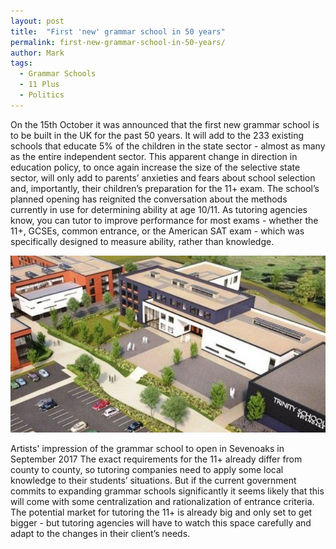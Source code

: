 ```yaml
---
layout: post
title:  "First 'new' grammar school in 50 years"
permalink: first-new-grammar-school-in-50-years/
author: Mark
tags:
  - Grammar Schools
  - 11 Plus
  - Politics
---
```

On the 15th October it was announced that the first new grammar school is to
be built in the UK for the past 50 years. It will add to the 233 existing
schools that educate 5% of the children in the state sector - almost as many
as the entire independent sector. This apparent change in direction in
education policy, to once again increase the size of the selective state
sector, will only add to parents’ anxieties and fears about school selection
and, importantly, their children’s preparation for the 11+ exam.  The school’s
planned opening has reignited the conversation about the methods currently in
use for determining ability at age 10/11. As tutoring agencies know, you can
tutor to improve performance for most exams - whether the 11+, GCSEs, common
entrance, or the American SAT exam - which was specifically designed to
measure ability, rather than knowledge.

<div class="img-holder full-width">
  <img src="/img/blogs/artists.jpg" alt="grammar school to open in Sevenoaks - 2017"/>
</div>

Artists' impression of the grammar school to open in Sevenoaks in September
2017  The exact requirements for the 11+ already differ from county to county,
so tutoring companies need to apply some local knowledge to their students’
situations. But if the current government commits to expanding grammar schools
significantly it seems likely that this will come with some centralization and
rationalization of entrance criteria. The potential market for tutoring the
11+ is already big and only set to get bigger - but  tutoring agencies will
have to watch this space carefully and adapt to the changes in their client’s
needs.
